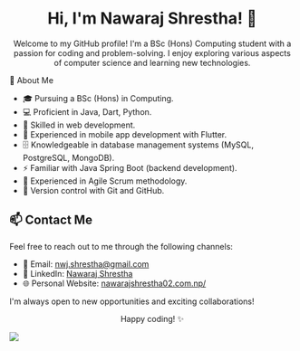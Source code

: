 <!-- Main Header -->
<h1 align="center">Hi, I'm Nawaraj Shrestha! 👋</h1>

<!-- Introduction -->
<p align="center">
  Welcome to my GitHub profile! I'm a BSc (Hons) Computing student with a passion for coding and problem-solving. I enjoy exploring various aspects of computer science and learning new technologies.
</p>

🌱 About Me
- 🎓 Pursuing a BSc (Hons) in Computing.
- 💻 Proficient in Java, Dart, Python.
- 🌟 Skilled in web development.
- 📱 Experienced in mobile app development with Flutter.
- 🗄️ Knowledgeable in database management systems (MySQL, PostgreSQL, MongoDB).
- ⚡ Familiar with Java Spring Boot (backend development).
- 🚀 Experienced in Agile Scrum methodology.
- 📜 Version control with Git and GitHub.
<!-- Contact Me -->
## 📫 Contact Me

Feel free to reach out to me through the following channels:

- 📧 Email: [nwj.shrestha@gmail.com](mailto:nwj.shrestha@gmail.com)
- 💼 LinkedIn: [Nawaraj Shrestha](https://www.linkedin.com/in/nwj002/)
- 🌐 Personal Website: [nawarajshrestha02.com.np/](https://nawarajshrestha02.com.np/)

I'm always open to new opportunities and exciting collaborations!

<!-- Footer -->
<p align="center">
  Happy coding! ✨
</p>
<img src="https://media2.giphy.com/media/iIqmM5tTjmpOB9mpbn/giphy.gif"/>
